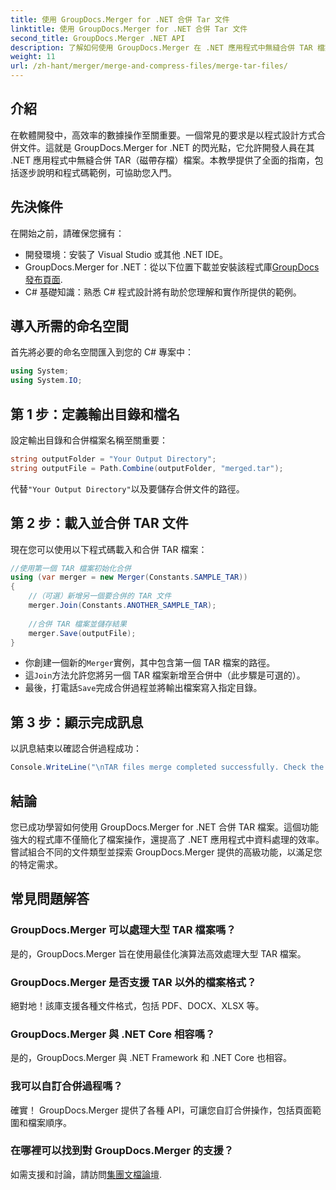 ```yaml
---
title: 使用 GroupDocs.Merger for .NET 合併 Tar 文件
linktitle: 使用 GroupDocs.Merger for .NET 合併 Tar 文件
second_title: GroupDocs.Merger .NET API
description: 了解如何使用 GroupDocs.Merger 在 .NET 應用程式中無縫合併 TAR 檔案。本教程提供了全面的逐步方法，並配有程式碼範例。
weight: 11
url: /zh-hant/merger/merge-and-compress-files/merge-tar-files/
---
```

## 介紹

在軟體開發中，高效率的數據操作至關重要。一個常見的要求是以程式設計方式合併文件。這就是 GroupDocs.Merger for .NET 的閃光點，它允許開發人員在其 .NET 應用程式中無縫合併 TAR（磁帶存檔）檔案。本教學提供了全面的指南，包括逐步說明和程式碼範例，可協助您入門。

## 先決條件

在開始之前，請確保您擁有：

- 開發環境：安裝了 Visual Studio 或其他 .NET IDE。
-  GroupDocs.Merger for .NET：從以下位置下載並安裝該程式庫[GroupDocs 發布頁面](https://releases.groupdocs.com/merger/net/).
- C# 基礎知識：熟悉 C# 程式設計將有助於您理解和實作所提供的範例。

## 導入所需的命名空間

首先將必要的命名空間匯入到您的 C# 專案中：

```csharp
using System;
using System.IO;
```

## 第 1 步：定義輸出目錄和檔名

設定輸出目錄和合併檔案名稱至關重要：

```csharp
string outputFolder = "Your Output Directory";
string outputFile = Path.Combine(outputFolder, "merged.tar");
```

代替`"Your Output Directory"`以及要儲存合併文件的路徑。

## 第 2 步：載入並合併 TAR 文件

現在您可以使用以下程式碼載入和合併 TAR 檔案：

```csharp
//使用第一個 TAR 檔案初始化合併
using (var merger = new Merger(Constants.SAMPLE_TAR))
{
    //（可選）新增另一個要合併的 TAR 文件
    merger.Join(Constants.ANOTHER_SAMPLE_TAR);
    
    //合併 TAR 檔案並儲存結果
    merger.Save(outputFile);
}
```

- 你創建一個新的`Merger`實例，其中包含第一個 TAR 檔案的路徑。
- 這`Join`方法允許您將另一個 TAR 檔案新增至合併中（此步驟是可選的）。
- 最後，打電話`Save`完成合併過程並將輸出檔案寫入指定目錄。

## 第 3 步：顯示完成訊息

以訊息結束以確認合併過程成功：

```csharp
Console.WriteLine("\nTAR files merge completed successfully. Check the output in {0}", outputFolder);
```

## 結論

您已成功學習如何使用 GroupDocs.Merger for .NET 合併 TAR 檔案。這個功能強大的程式庫不僅簡化了檔案操作，還提高了 .NET 應用程式中資料處理的效率。嘗試組合不同的文件類型並探索 GroupDocs.Merger 提供的高級功能，以滿足您的特定需求。

## 常見問題解答

### GroupDocs.Merger 可以處理大型 TAR 檔案嗎？
是的，GroupDocs.Merger 旨在使用最佳化演算法高效處理大型 TAR 檔案。

### GroupDocs.Merger 是否支援 TAR 以外的檔案格式？
絕對地！該庫支援各種文件格式，包括 PDF、DOCX、XLSX 等。

### GroupDocs.Merger 與 .NET Core 相容嗎？
是的，GroupDocs.Merger 與 .NET Framework 和 .NET Core 也相容。

### 我可以自訂合併過程嗎？
確實！ GroupDocs.Merger 提供了各種 API，可讓您自訂合併操作，包括頁面範圍和檔案順序。

### 在哪裡可以找到對 GroupDocs.Merger 的支援？
如需支援和討論，請訪問[集團文檔論壇](https://forum.groupdocs.com/c/merger/32).